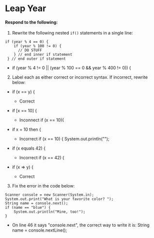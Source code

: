 # Leap Year
#### Respond to the following:

1. Rewrite the following nested `if()` statements in a single line:
  ```
  if (year % 4 == 0) {
      if (year % 100 != 0) {
        // DO STUFF
      } // end inner if statement
   } // end outer if statement
  ```
  * if (year % 4 != 0 || (year % 100 == 0 &&  year % 400 != 0)) {


2. Label each as either correct or incorrect syntax. If incorrect, rewrite below:
  * if (x == y) {

    * Correct

  * if [x == 10] {

    * Inconnect
    if (x == 10){ 

  * if x = 10 then {

    * Incorrect
    if (x == 10) {
    System.out.println(""); 

  * if (x equals 42) {

    * Incorrect
     if (x == 42) {

  * if (x => y) {

    * Correct


3. Fix the error in the code below:

  ```
  Scanner console = new Scanner(System.in);
  System.out.print("What is your favorite color? ");
  String name = console.next();
  if (name == "blue") {
      System.out.println("Mine, too!");
  }
  ```

  * On line 46 it says "console.next", the correct way to write it is: 
  String name = console.nextLine();
